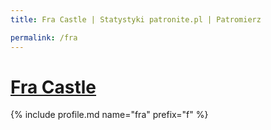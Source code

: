 ```yaml
---
title: Fra Castle | Statystyki patronite.pl | Patromierz

permalink: /fra
---
```


# [Fra Castle](https://patronite.pl/fra)

{% include profile.md name="fra" prefix="f" %}
